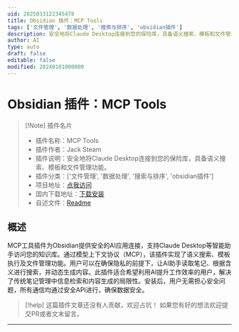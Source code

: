 ```yaml
---
uid: 2025033122345478
title: Obsidian 插件：MCP Tools
tags: ['文件管理', '数据处理', '搜索与排序', 'obsidian插件']
description: 安全地将Claude Desktop连接到您的保险库，具备语义搜索、模板和文件管理功能。
author: AI
type: auto
draft: false
editable: false
modified: 20240101000000
---
```


# Obsidian 插件：MCP Tools

> [!Note] 插件名片
> - 插件名称：MCP Tools
> - 插件作者：Jack Steam
> - 插件说明：安全地将Claude Desktop连接到您的保险库，具备语义搜索、模板和文件管理功能。
> - 插件分类：['文件管理', '数据处理', '搜索与排序', 'obsidian插件']
> - 项目地址：[点我访问](https://github.com/jacksteamdev/obsidian-mcp-tools)
> - 国内下载地址：[下载安装](https://pkmer.cn/products/plugin/pluginMarket/?mcp-tools)
> - 自述文件：[Readme](https://ghproxy.net/https://raw.githubusercontent.com/jacksteamdev/obsidian-mcp-tools/main/README.md)



## 概述

MCP工具插件为Obsidian提供安全的AI应用连接，支持Claude Desktop等智能助手访问您的知识库。通过模型上下文协议（MCP），该插件实现了语义搜索、模板执行及文件管理功能。用户可以在确保隐私的前提下，让AI助手读取笔记、根据含义进行搜索，并动态生成内容。此插件适合希望利用AI提升工作效率的用户，解决了传统笔记管理中信息检索和内容生成的局限性。安装后，用户无需担心安全问题，所有通信均通过安全API进行，确保数据安全。


> [!help] 
> 这篇插件文章还没有人贡献，欢迎占坑！
> 如果您有好的想法欢迎提交PR或者文末留言。
> 

---



